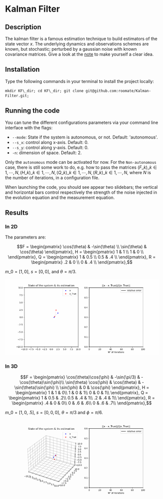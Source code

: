 # Kalman Filter

## Description
The kalman filter is a famous estimation technique to build estimators of the state vector $x$. The underlying dynamics and observations schemes are known, but stochastic; perturbed by a gaussian noise with known covariance matrices. Give a look at the [note](note_KF.md) to make yourself a clear idea.

## Installation

Type the following commands in your terminal to install the project locally:
```code
mkdir KF\_dir; cd KF\_dir; git clone git@github.com:roomate/Kalman-Filter.git;
```

## Running the code
You can tune the different configurations parameters via your command line interface with the flags:

- `--mode`: State if the system is autonomous, or not. Default: 'autonomous'.
- `--s_x`: control along x-axis. Default: 0.
- `--s_y`: control along y-axis. Default: 0.
- `-n`: dimension of space. Default: 2.

Only the `autonomous` mode can be activated for now. For the `Non-autonomous` case, there is still some work to do, e.g. how to pass the matrices $(F\_k)\_{k \in {1, \cdots, N}}, (H\_k)\_{k \in {1, \cdots, N}}, (Q\_k)\_{k \in {1, \cdots, N}}, (R\_k)\_{k \in {1, \cdots, N}}$, where $N$ is the number of iterations, in a configuration file.

When launching the code, you should see appear two slidebars; the vertical and horizontal bars control respectively the strength of the noise injected in the evolution equation and the measurement equation.

## Results

### In 2D
The parameters are:
 
```math
F = \begin{pmatrix}
\cos(\theta) & -\sin(\theta) \\
\sin(\theta) & \cos(\theta)
\end{pmatrix},

H = \begin{pmatrix}
1 & 1 \\
1 & 0 \\
\end{pmatrix},

Q = \begin{pmatrix}
1 & 0.5 \\
0.5 & .4 \\
\end{pmatrix},

R = \begin{pmatrix}
.2 & 0 \\
0 & .4 \\
\end{pmatrix},
``` 
$m\_0 = [1, 0]$, $s = [0, 0]$, and $\theta = \pi/3$.

![](./gifs/KF_movie.gif)

### In 3D
 
```math
F = \begin{pmatrix}
\cos(\theta)\cos(\phi) & -\sin(\pi/3) & -\cos(\theta)\sin(\phi)\\
\sin(\theta) \cos(\phi) & \cos(\theta) & -\sin(\theta)\sin(\phi) \\
\sin(\phi) & 0 & \cos(\phi)
\end{pmatrix},

H = \begin{pmatrix}
1 & 1 & 0\\
1 & 0 & 1\\
0 & 0 & 1\\
\end{pmatrix},

Q = \begin{pmatrix}
1 & 0.5 & .2\\
0.5 & .4 & 1\\
.2 & .4 & 1\\
\end{pmatrix},

R = \begin{pmatrix}
.4 & 0 & 0\\
0 & .6 & .6\\
0 & .6 & .7\\
\end{pmatrix},
``` 
$m\_0 = [1, 0, .5]$, $s = [0, 0, 0]$, $\theta = \pi/3$ and $\phi = \pi/6$.


![](./gifs/KF_movie_3D.gif)
